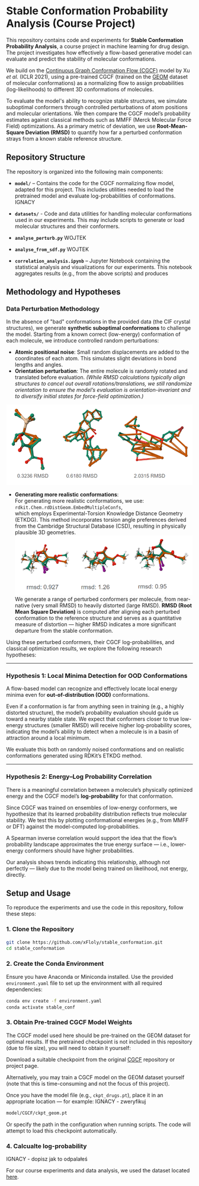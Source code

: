 # Stable Conformation Probability Analysis (Course Project)

This repository contains code and experiments for **Stable Conformation Probability Analysis**, a course project in machine learning for drug design. The project investigates how effectively a flow-based generative model can evaluate and predict the stability of molecular conformations.

We build on the [Continuous Graph Conformation Flow (CGCF)](https://github.com/DeepGraphLearning/CGCF) model by Xu *et al.* (ICLR 2021), using a pre-trained CGCF (trained on the [GEOM](https://github.com/learningmatter-mit/geom) dataset of molecular conformations) as a normalizing flow to assign probabilities (log-likelihoods) to different 3D conformations of molecules.

To evaluate the model's ability to recognize stable structures, we simulate suboptimal conformers through controlled perturbations of atom positions and molecular orientations. We then compare the CGCF model’s probability estimates against classical methods such as MMFF (Merck Molecular Force Field) optimizations. As a primary metric of deviation, we use **Root-Mean-Square Deviation (RMSD)** to quantify how far a perturbed conformation strays from a known stable reference structure.

## Repository Structure

The repository is organized into the following main components:

- **`model/`** – Contains the code for the CGCF normalizing flow model, adapted for this project. This includes utilities needed to load the pretrained model and evaluate log-probabilities of conformations. IGNACY

- **`datasets/`** - Code and data utilities for handling molecular conformations used in our
experiments. This may include scripts to generate or load molecular structures and their
conformers.


- **`analyse_perturb.py`** WOJTEK

- **`analyse_from_sdf.py`** WOJTEK

- **`correlation_analysis.ipynb`** – Jupyter Notebook containing the statistical analysis and
visualizations for our experiments. This notebook aggregates results (e.g., from the above scripts)
and produces 

## Methodology and Hypotheses

### Data Perturbation Methodology

In the absence of "bad" conformations in the provided data (the CIF crystal structures), we generate **synthetic suboptimal conformations** to challenge the model. Starting from a known correct (low-energy) conformation of each molecule, we introduce controlled random perturbations:

- **Atomic positional noise**: Small random displacements are added to the coordinates of each atom. This simulates slight deviations in bond lengths and angles.
- **Orientation perturbation**: The entire molecule is randomly rotated and translated before evaluation. *(While RMSD calculations typically align structures to cancel out overall rotations/translations, we still randomize orientation to ensure the model’s evaluation is orientation-invariant and to diversify initial states for force-field optimization.)*

![RMSD-vs-logP-perturb](images/rmsd_logp_random_noise.png)
- **Generating more realistic conformations**:  
  For generating more realistic conformations, we use:
  `rdkit.Chem.rdDistGeom.EmbedMultipleConfs`,  
  which employs Experimental-Torsion Knowledge Distance Geometry (ETKDG). This method incorporates torsion angle preferences derived from the Cambridge Structural Database (CSD), resulting in physically plausible 3D geometries.
![RMSD-vs-logP-etkdg](images/rmsd_logp_rdkit_etkdg.png)
We generate a range of perturbed conformers per molecule, from near-native (very small RMSD) to heavily distorted (large RMSD). **RMSD (Root Mean Square Deviation)** is computed after aligning each perturbed conformation to the reference structure and serves as a quantitative measure of distortion — higher RMSD indicates a more significant departure from the stable conformation.




Using these perturbed conformers, their CGCF log-probabilities, and classical optimization results, we explore the following research hypotheses:

---

### Hypothesis 1: Local Minima Detection for OOD Conformations

A flow-based model can recognize and effectively locate local energy minima even for **out-of-distribution (OOD)** conformations.

Even if a conformation is far from anything seen in training (e.g., a highly distorted structure), the model’s probability evaluation should guide us toward a nearby stable state. We expect that conformers closer to true low-energy structures (smaller RMSD) will receive higher log-probability scores, indicating the model’s ability to detect when a molecule is in a basin of attraction around a local minimum.

We evaluate this both on randomly noised conformations and on realistic conformations generated using RDKit’s ETKDG method.

---

### Hypothesis 2: Energy–Log Probability Correlation

There is a meaningful correlation between a molecule’s physically optimized energy and the CGCF model’s **log-probability** for that conformation.

Since CGCF was trained on ensembles of low-energy conformers, we hypothesize that its learned probability distribution reflects true molecular stability. We test this by plotting conformational energies (e.g., from MMFF or DFT) against the model-computed log-probabilities.

A Spearman inverse correlation would support the idea that the flow’s probability landscape approximates the true energy surface — i.e., lower-energy conformers should have higher probabilities.

Our analysis shows trends indicating this relationship, although not perfectly — likely due to the model being trained on likelihood, not energy, directly.

## Setup and Usage

To reproduce the experiments and use the code in this repository, follow these steps:

### 1. Clone the Repository

```bash
git clone https://github.com/xFloly/stable_conformation.git
cd stable_conformation
```

### 2. Create the Conda Environment
Ensure you have Anaconda or Miniconda installed. Use the provided `environment.yaml` file to set up the environment with all required dependencies:
```bash
conda env create -f environment.yaml
conda activate stable_conf
```

### 3. Obtain Pre-trained CGCF Model Weights
The CGCF model used here should be pre-trained on the GEOM dataset for optimal results. If the pretrained checkpoint is not included in this repository (due to file size), you will need to obtain it yourself:

Download a suitable checkpoint from the original [CGCF](https://github.com/MinkaiXu/CGCF-ConfGen) repository or project page. 

Alternatively, you may train a CGCF model on the GEOM dataset yourself (note that this is time-consuming and not the focus of this project). 

Once you have the model file (e.g., `ckpt_drugs.pt`), place it in an appropriate location — for example:  IGNACY - zweryfikuj

```bash
model/CGCF/ckpt_geom.pt
```
Or specify the path in the configuration when running scripts. The code will attempt to load this checkpoint automatically.

### 4. Calcualte log-probability 
IGNACY - dopisz jak to odpalałeś

For our course experiments and data analysis, we used the dataset located [here](somelink).